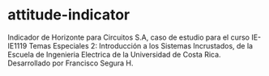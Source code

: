 # attitude-indicator
Indicador de Horizonte para Circuitos S.A, caso de estudio para el curso IE-IE1119 Temas Especiales 2: Introducción a los Sistemas Incrustados, de la Escuela de Ingenieria Electrica de la Universidad de Costa Rica. Desarrollado por Francisco Segura H.
